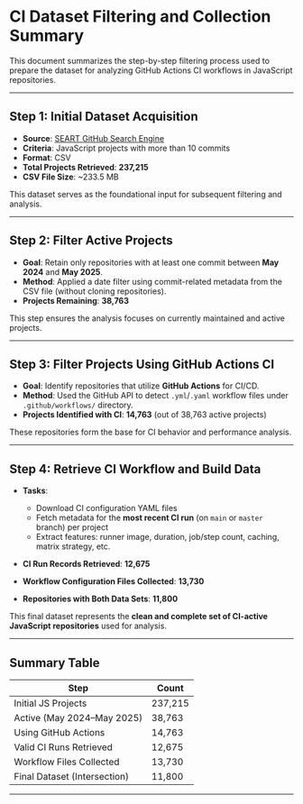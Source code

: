 # CI Dataset Filtering and Collection Summary

This document summarizes the step-by-step filtering process used to prepare the dataset for analyzing GitHub Actions CI workflows in JavaScript repositories.

---

## Step 1: Initial Dataset Acquisition

* **Source**: [SEART GitHub Search Engine](https://seart-ghs.si.usi.ch/)
* **Criteria**: JavaScript projects with more than 10 commits
* **Format**: CSV
* **Total Projects Retrieved**: **237,215**
* **CSV File Size**: \~233.5 MB

This dataset serves as the foundational input for subsequent filtering and analysis.

---

## Step 2: Filter Active Projects

* **Goal**: Retain only repositories with at least one commit between **May 2024** and **May 2025**.
* **Method**: Applied a date filter using commit-related metadata from the CSV file (without cloning repositories).
* **Projects Remaining**: **38,763**

This step ensures the analysis focuses on currently maintained and active projects.

---

## Step 3: Filter Projects Using GitHub Actions CI

* **Goal**: Identify repositories that utilize **GitHub Actions** for CI/CD.
* **Method**: Used the GitHub API to detect `.yml`/`.yaml` workflow files under `.github/workflows/` directory.
* **Projects Identified with CI**: **14,763** (out of 38,763 active projects)

These repositories form the base for CI behavior and performance analysis.

---

## Step 4: Retrieve CI Workflow and Build Data

* **Tasks**:

  * Download CI configuration YAML files
  * Fetch metadata for the **most recent CI run** (on `main` or `master` branch) per project
  * Extract features: runner image, duration, job/step count, caching, matrix strategy, etc.

* **CI Run Records Retrieved**: **12,675**

* **Workflow Configuration Files Collected**: **13,730**

* **Repositories with Both Data Sets**: **11,800**

This final dataset represents the **clean and complete set of CI-active JavaScript repositories** used for analysis.

---

## Summary Table

| Step                         | Count   |
| ---------------------------- | ------- |
| Initial JS Projects          | 237,215 |
| Active (May 2024–May 2025)   | 38,763  |
| Using GitHub Actions         | 14,763  |
| Valid CI Runs Retrieved      | 12,675  |
| Workflow Files Collected     | 13,730  |
| Final Dataset (Intersection) | 11,800  |

---
